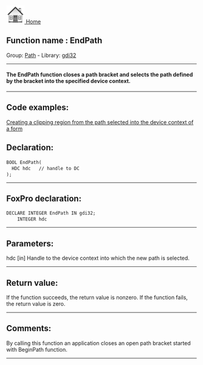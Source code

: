 [<img src="../../images/home.png"> Home ](https://github.com/VFPX/Win32API)  

## Function name : EndPath
Group: [Path](../../functions_group.md#Path)  -  Library: [gdi32](../../../libraries.md#gdi32)  
***  


#### The EndPath function closes a path bracket and selects the path defined by the bracket into the specified device context.
***  


## Code examples:
[Creating a clipping region from the path selected into the device context of a form](../../samples/sample_144.md)  

## Declaration:
```foxpro  
BOOL EndPath(
  HDC hdc   // handle to DC
);  
```  
***  


## FoxPro declaration:
```foxpro  
DECLARE INTEGER EndPath IN gdi32;
	INTEGER hdc  
```  
***  


## Parameters:
hdc 
[in] Handle to the device context into which the new path is selected.  
***  


## Return value:
If the function succeeds, the return value is nonzero. If the function fails, the return value is zero.  
***  


## Comments:
By calling this function an application closes an open path bracket started with BeginPath function.  
  
***  

